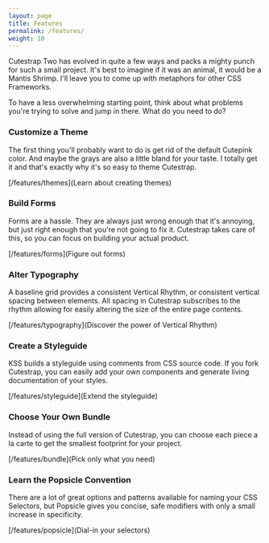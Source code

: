 ```yaml
---
layout: page
title: Features
permalink: /features/
weight: 10
---
```


Cutestrap Two has evolved in quite a few ways and packs a mighty punch for such
a small project. It's best to imagine if it was an animal, it would be a Mantis
Shrimp. I'll leave you to come up with metaphors for other CSS Frameworks.

To have a less overwhelming starting point, think about what problems you're
trying to solve and jump in there. What do you need to do?

### Customize a Theme

The first thing you'll probably want to do is get rid of the default Cutepink
color. And maybe the grays are also a little bland for your taste. I totally
get it and that's exactly why it's so easy to theme Cutestrap.

[/features/themes](Learn about creating themes)

### Build Forms

Forms are a hassle. They are always just wrong enough that it's annoying, but
just right enough that you're not going to fix it. Cutestrap takes care of
this, so you can focus on building your actual product.

[/features/forms](Figure out forms)

### Alter Typography

A baseline grid provides a consistent Vertical Rhythm, or consistent vertical
spacing between elements. All spacing in Cutestrap subscribes to the rhythm
allowing for easily altering the size of the entire page contents.

[/features/typography](Discover the power of Vertical Rhythm)

### Create a Styleguide

KSS builds a styleguide using comments from CSS source code. If you fork
Cutestrap, you can easily add your own components and generate living
documentation of your styles.

[/features/styleguide](Extend the styleguide)

### Choose Your Own Bundle

Instead of using the full version of Cutestrap, you can choose each piece a la
carte to get the smallest footprint for your project.

[/features/bundle](Pick only what you need)

### Learn the Popsicle Convention

There are a lot of great options and patterns available for naming your
CSS Selectors, but Popsicle gives you concise, safe modifiers with only a
small increase in specificity.

[/features/popsicle](Dial-in your selectors)
